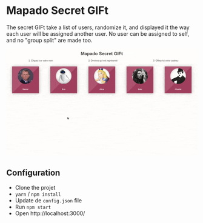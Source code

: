 Mapado Secret GIFt
===

The secret GIFt take a list of users, randomize it, and displayed it the way each user will be assigned another user.
No user can be assigned to self, and no "group split" are made too.

![mapado scret GIFt](https://github.com/mapado/mapado-xmas/blob/master/public/demo/mapado-xmas.gif?raw=true)

## Configuration

* Clone the projet
* `yarn` / `npm install`
* Update de `config.json` file
* Run `npm start`
* Open http://localhost:3000/
